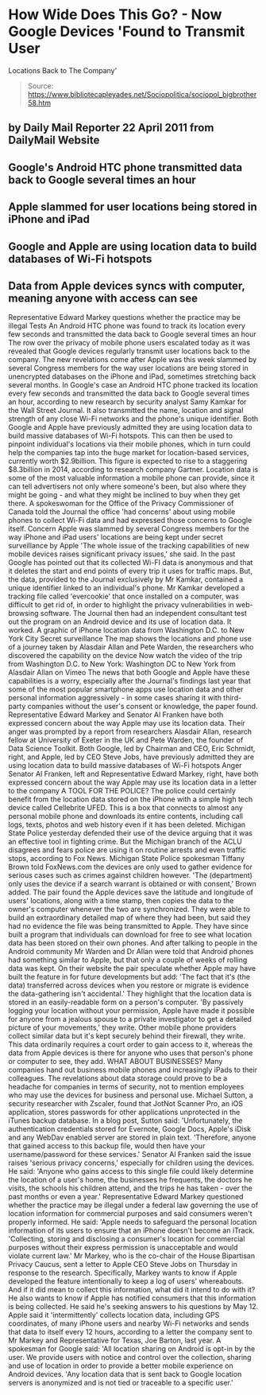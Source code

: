 # How Wide Does This Go? - Now Google Devices 'Found to Transmit User 
Locations Back to The Company'

> Source: https://www.bibliotecapleyades.net/Sociopolitica/sociopol_bigbrother58.htm

by Daily Mail Reporter
22 April 2011
from
DailyMail Website
-
Google's Android HTC phone transmitted
data back to Google several times an hour
-
Apple slammed for user locations being
stored in iPhone and iPad
-
Google and Apple are using location data
to build databases of Wi-Fi hotspots
-
Data from Apple devices syncs with
computer, meaning anyone with access can see
-
Representative Edward Markey questions
whether the practice may be illegal
Tests
An Android HTC phone was
found to track its location every few seconds
and transmitted the data back
to Google several times an hour
The row over the privacy of mobile phone users
escalated today as it was revealed that Google devices regularly transmit
user locations back to the company.
The new revelations come after Apple was this week slammed by several
Congress members for the way user locations are being stored in unencrypted
databases on the iPhone and iPad, sometimes stretching back several months.
In
Google's case an Android HTC phone tracked its location every few seconds
and transmitted the data back to Google several times an hour, according to
new research by security analyst Samy Kamkar for the Wall Street Journal.
It also transmitted the name, location and signal strength of any close
Wi-Fi networks and the phone's unique identifier.
Both Google and Apple have previously admitted they are using location data
to build massive databases of Wi-Fi hotspots.
This can then be used to pinpoint individual's locations via their mobile
phones, which in turn could help the companies tap into the huge market for
location-based services, currently worth $2.9billion.
This figure is expected to rise to a staggering $8.3billion in 2014,
according to research company
Gartner.
Location data is some of the most valuable information a mobile phone can
provide, since it can tell advertisers not only where someone's been, but
also where they might be going - and what they might be inclined to buy when
they get there.
A spokeswoman for the Office of the Privacy Commissioner of Canada told the
Journal the office 'had concerns' about using mobile phones to collect Wi-Fi
data and had expressed those concerns to Google itself.
Concern
Apple was slammed by several
Congress members for the way
iPhone and iPad users'
locations are being kept under secret surveillance by Apple
'The whole issue of the tracking
capabilities of new mobile devices raises significant privacy issues,'
she said.
In the past Google has pointed out that its
collected Wi-FI data is anonymous and that it deletes the start and end
points of every trip it uses for traffic maps.
But, the data, provided to the Journal exclusively by Mr Kamkar, contained a
unique identifier linked to an individual's phone.
Mr Kamkar developed a tracking file called 'evercookie' that once installed
on a computer, was difficult to get rid of, in order to highlight the
privacy vulnerabilities in web-browsing software.
The Journal then had an independent consultant test out the program on an
Android device and its use of location data. It worked.
A graphic of iPhone location data from Washington D.C. to New York City
Secret surveillance
The map shows the locations
and phone use of a journey taken by Alasdair Allan and Pete Warden,
the researchers who
discovered the capability on the device
Now watch the video of the trip from Washington
D.C. to New York:
Washington DC to New York from Alasdair Allan on Vimeo
The news that both Google and Apple have these capabilities is a worry,
especially after the Journal's findings last year that some of the most
popular smartphone apps use location data and other personal information
aggressively - in some cases sharing it with third-party companies without
the user's consent or knowledge, the paper found.
Representative Edward Markey and Senator Al Franken have both expressed
concern about the way Apple may use its location data.
Their anger was prompted by a report from researchers Alasdair Allan,
research fellow at University of Exeter in the UK and Pete Warden, the
founder of
Data Science Toolkit.
Both Google, led by Chairman and CEO, Eric Schmidt, right, and Apple, led by
CEO Steve Jobs,
have previously admitted they are using location data to
build massive databases of Wi-Fi hotspots
Anger
Senator Al Franken, left and Representative Edward Markey, right,
have both expressed concern about the way Apple may use its location data in
a letter to the company
A TOOL FOR THE POLICE?
The police could certainly benefit from the location data stored on the
iPhone with a simple high tech device called
Cellebrite UFED.
This is a box that connects to almost any personal mobile phone and
downloads its entire contents, including call logs, texts, photos and web
history even if it has been deleted.
Michigan State Police yesterday defended their use of the device arguing
that it was an effective tool in fighting crime.
But the Michigan branch of the ACLU disagrees and fears police are using it
on routine arrests and even traffic stops, according to Fox News.
Michigan State Police spokesman
Tiffany Brown told FoxNews.com the devices
are only used to gather evidence for serious cases such as crimes against
children however.
'The (department) only uses the device if a search warrant is obtained or
with consent,' Brown added.
The pair found the Apple devices save the latitude and longitude of users'
locations, along with a time stamp, then copies the data to the owner's
computer whenever the two are synchronized.
They were able to build an extraordinary detailed map of where they had
been, but said they had no evidence the file was being transmitted to Apple.
They have since built a program that individuals can download for free to
see what location data has been stored on their own phones.
And after talking to people in the Android community Mr Warden and Dr Allan
were told that
Android phones had something similar to Apple, but that only
a couple of weeks of rolling data was kept.
On their website the pair speculate whether Apple may have built the feature
in for future developments but add:
'The fact that it's (the data)
transferred across devices when you restore or migrate is evidence the
data-gathering isn't accidental.'
They highlight that the location data is stored in an easily-readable form
on a person's computer.
'By passively logging your location without your permission, Apple have made
it possible for anyone from a jealous spouse to a private investigator to
get a detailed picture of your movements,' they write.
Other mobile phone providers collect similar data but it's kept securely
behind their firewall, they write.
This data ordinarily requires a court order to gain access to it, whereas
the data from Apple devices is there for anyone who uses that person's phone
or computer to see, they add.
WHAT ABOUT BUSINESSES?
Many companies hand out business mobile phones and increasingly iPads to
their colleagues.
The revelations about data storage could prove to be a headache for
companies in terms of security, not to mention employees who may use the
devices for business and personal use.
Michael Sutton, a security researcher with
Zscaler, found that
JotNot
Scanner Pro, an iOS application, stores passwords for other applications
unprotected in the iTunes backup database.
In a blog post, Sutton said:
'Unfortunately, the authentication credentials
stored for Evernote, Google Docs, Apple's iDisk and any WebDav enabled
server are stored in plain text.
'Therefore, anyone that gained access to this backup file, would then have
your username/password for these services.'
Senator Al Franken said the issue raises 'serious privacy concerns,'
especially for children using the devices.
He said:
'Anyone who gains access to this single file could likely determine
the location of a user's home, the businesses he frequents, the doctors he
visits, the schools his children attend, and the trips he has taken - over
the past months or even a year.'
Representative Edward Markey questioned whether the practice may be illegal
under a federal law governing the use of location information for commercial
purposes and said consumers weren't properly informed.
He said:
'Apple needs to safeguard the personal location information of its
users to ensure that an iPhone doesn't become an iTrack.
'Collecting, storing and disclosing a consumer's location for commercial
purposes without their express permission is unacceptable and would violate
current law.'
Mr Markey, who is the co-chair of the House Bipartisan Privacy Caucus, sent
a letter to Apple CEO Steve Jobs on Thursday in response to the research.
Specifically, Markey wants to know if Apple developed the feature
intentionally to keep a log of users' whereabouts. And if it did mean to
collect this information, what did it intend to do with it? He also wants to
know if Apple has notified consumers that this information is being
collected.
He said he's seeking answers to his questions by May 12.
Apple said it 'intermittently' collects location data, including GPS
coordinates, of many iPhone users and nearby Wi-Fi networks and sends that
data to itself every 12 hours, according to a letter the company sent to Mr
Markey and Representative for Texas, Joe Barton, last year.
A spokesman for Google said:
'All location sharing on Android is opt-in by
the user. We provide users with notice and control over the collection,
sharing and use of location in order to provide a better mobile experience
on Android devices.
'Any location data that is sent back to Google location servers is
anonymized and is not tied or traceable to a specific user.'
